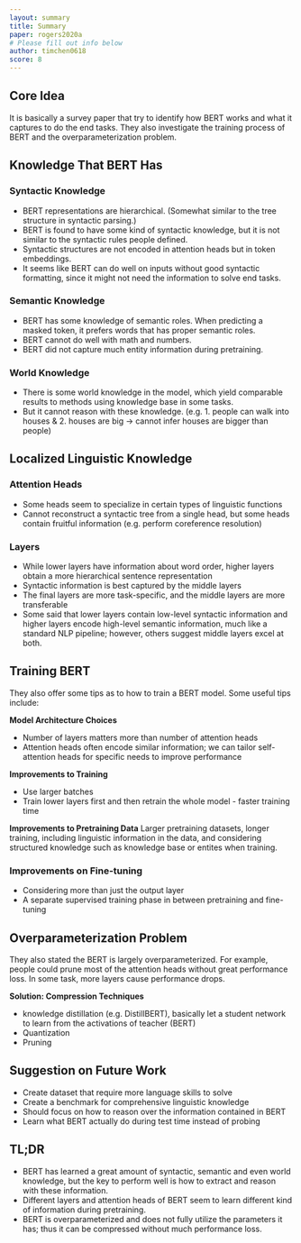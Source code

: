 ```yaml
---
layout: summary
title: Summary
paper: rogers2020a
# Please fill out info below
author: timchen0618
score: 8
---
```

## Core Idea
It is basically a survey paper that try to identify how BERT works and what it captures to do the end tasks. They also investigate the training process of BERT and the overparameterization problem. 

## Knowledge That BERT Has
### Syntactic Knowledge
- BERT representations are hierarchical. (Somewhat similar to the tree structure in syntactic parsing.)
- BERT is found to have some kind of syntactic knowledge, but it is not similar to the syntactic rules people defined. 
- Syntactic structures are not encoded in attention heads but in token embeddings.
- It seems like BERT can do well on inputs without good syntactic formatting, since it might not need the information to solve end tasks.

### Semantic Knowledge
- BERT has some knowledge of semantic roles. When predicting a masked token, it prefers words that has proper semantic roles.
- BERT cannot do well with math and numbers.
- BERT did not capture much entity information during pretraining.

### World Knowledge
- There is some world knowledge in the model, which yield comparable results to methods using knowledge base in some tasks.
- But it cannot reason with these knowledge.
(e.g. 1. people can walk into houses & 2. houses are big -> cannot infer houses are bigger than people)


## Localized Linguistic Knowledge 
<!-- ### BERT Embeddings
- The embeddings are contextualized
- These embeddings form clusters and can be used for word sense disambiguation
- Distill contextual word embeddings into static ones leads to better performance in word-level tasks
- BERT embeddings form more of a "cone" shape in vector space, which is less favored for static word embeddings -->

### Attention Heads
- Some heads seem to specialize in certain types of linguistic functions
- Cannot reconstruct a syntactic tree from a single head, but some heads contain fruitful information (e.g. perform coreference resolution)

### Layers
- While lower layers have information about word order, higher layers obtain a more hierarchical sentence representation
- Syntactic information is best captured by the middle layers
- The final layers are more task-specific, and the middle layers are more transferable
- Some said that lower layers contain low-level syntactic information and higher layers encode high-level semantic information, much like a standard NLP pipeline; however, others suggest middle layers excel at both.

## Training BERT
They also offer some tips as to how to train a BERT model. Some useful tips include:

**Model Architecture Choices**
- Number of layers matters more than number of attention heads
- Attention heads often encode similar information; we can tailor self-attention heads for specific needs to improve performance

**Improvements to Training**
- Use larger batches
- Train lower layers first and then retrain the whole model - faster training time

**Improvements to Pretraining Data**
Larger pretraining datasets, longer training, including linguistic information in the data, and considering structured knowledge such as knowledge base or entites when training.

### Improvements on Fine-tuning
- Considering more than just the output layer
- A separate supervised training phase in between pretraining and fine-tuning
<!-- - 
### Pretraining
Pretraining is beneficial to most tasks, but the exact reason is to be investigated. 

They also mentioned various alternative training schemes. Some change the masking, others tried to modify the text in ways other than masking, still others incorporate other tasks (e.g. latent knowledge retrieval). -->



## Overparameterization Problem
They also stated the BERT is largely overparameterized. For example, people could prune most of the attention heads without great performance loss. In some task, more layers cause performance drops.

**Solution: Compression Techniques**
- knowledge distillation (e.g. DistillBERT), basically let a student network to learn from the activations of teacher (BERT)
- Quantization
- Pruning

## Suggestion on Future Work
- Create dataset that require more language skills to solve 
- Create a benchmark for comprehensive linguistic knowledge
- Should focus on how to reason over the information contained in BERT
- Learn what BERT actually do during test time instead of probing

## TL;DR
- BERT has learned a great amount of syntactic, semantic and even world knowledge, but the key to perform well is how to extract and reason with these information. 
- Different layers and attention heads of BERT seem to learn different kind of information during pretraining.
- BERT is overparameterized and does not fully utilize the parameters it has; thus it can be compressed without much performance loss. 

